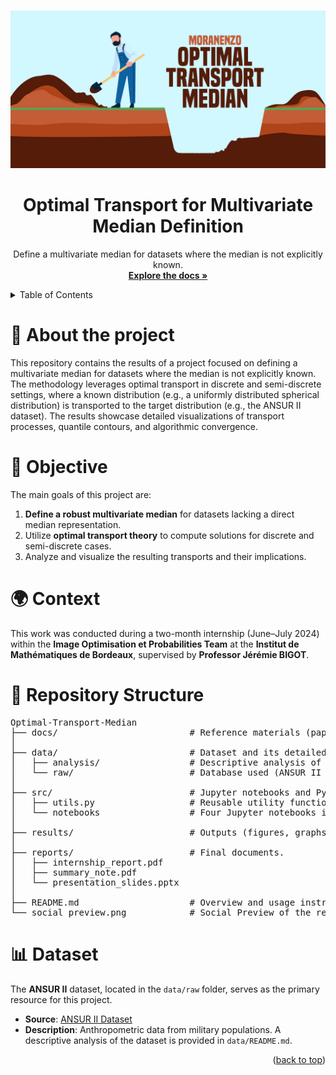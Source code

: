 <a id="readme-top"></a>


<!-- PROJECT LOGO -->
<br />
<div align="center">
  <a href="https://github.com/moranenzo/Optimal-Transport-Median">
    <img src="social_preview.png">
  </a>

<h1 align="center">Optimal Transport for Multivariate Median Definition</h3>

  <p>
    Define a multivariate median for datasets where the median is not explicitly known.
    <br />
    <a href="https://github.com/moranenzo/Optimal-Transport-Median"><strong>Explore the docs »</strong></a>
    <br />
  </p>
</div>


<!-- TABLE OF CONTENTS -->
<details>
  <summary>Table of Contents</summary>
  <ol>
    <li><a href="#about-the-project">📄 About The Project</a></li>
    <li><a href="#objective">🎯 Objective</a></li>
    <li><a href="#context">🌍 Context</a></li>
    <li><a href="#repository-structure">📁 Repository Structure</a></li>
    <li><a href="#dataset">📊 Dataset</a></li>
  </ol>
</details>



<!-- ABOUT THE PROJECT -->
<h1 id="about-the-project">📄 About the project</h1>

<p>
This repository contains the results of a project focused on defining a multivariate median for datasets where the median is not explicitly known. The methodology leverages optimal transport in discrete and semi-discrete settings, where a known distribution (e.g., a uniformly distributed spherical distribution) is transported to the target distribution (e.g., the ANSUR II dataset).
The results showcase detailed visualizations of transport processes, quantile contours, and algorithmic convergence.
</p>


<!-- OBJECTIVE -->
<h1 id="objective">🎯 Objective</h1>
<p>The main goals of this project are:</p>
<ol>
  <li><strong>Define a robust multivariate median</strong> for datasets lacking a direct median representation.</li>
  <li>Utilize <strong>optimal transport theory</strong> to compute solutions for discrete and semi-discrete cases.</li>
  <li>Analyze and visualize the resulting transports and their implications.</li>
</ol>


<!-- CONTEXT -->
<h1 id="context">🌍 Context</h1>
<p>
This work was conducted during a two-month internship (June–July 2024) within the <strong>Image Optimisation et Probabilities Team</strong> at the <strong>Institut de Mathématiques de Bordeaux</strong>, supervised by <strong>Professor Jérémie BIGOT</strong>.
</p>


<!-- REPOSITORY STRUCTURE -->
<h1 id="repository-structure">📁 Repository Structure</h1>
<pre>
Optimal-Transport-Median
├── docs/                         # Reference materials (papers, reports, etc.)
│
├── data/                         # Dataset and its detailed analysis
│   ├── analysis/                 # Descriptive analysis of the database variables
│   └── raw/                      # Database used (ANSUR II Male and Female)
│
├── src/                          # Jupyter notebooks and Python scripts
│   ├── utils.py                  # Reusable utility functions
│   └── notebooks                 # Four Jupyter notebooks illustrating key processes
│
├── results/                      # Outputs (figures, graphs, etc.)
│
├── reports/                      # Final documents.
│   ├── internship_report.pdf
│   ├── summary_note.pdf
│   └── presentation_slides.pptx
│
├── README.md                     # Overview and usage instructions.
└── social_preview.png            # Social Preview of the repo.
</pre>


<!-- DATASET -->
<h1 id="dataset">📊 Dataset</h1>
<p>The <strong>ANSUR II</strong> dataset, located in the <code>data/raw</code> folder, serves as the primary resource for this project.</p>

<ul>
  <li><strong>Source</strong>: <a href="https://www.openicpsr.org/openicpsr/project/120028/version/V1/view">ANSUR II Dataset</a></li>
  <li><strong>Description</strong>: Anthropometric data from military populations. A descriptive analysis of the dataset is provided in <code>data/README.md</code>.</li>
</ul>


<p align="right">(<a href="#readme-top">back to top</a>)</p>
